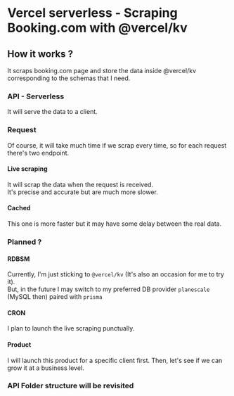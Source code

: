 # Vercel serverless - Scraping Booking.com with @vercel/kv

## How it works ?

It scraps booking.com page and store the data inside @vercel/kv corresponding to the schemas that I need.

### API - Serverless

It will serve the data to a client.

### Request

Of course, it will take much time if we scrap every time, so for each request there's two endpoint.

#### Live scraping

It will scrap the data when the request is received.  
It's precise and accurate but are much more slower.

#### Cached

This one is more faster but it may have some delay between the real data.

### Planned ?

#### RDBSM

Currently, I'm just sticking to `@vercel/kv` (It's also an occasion for me to try it).  
But, in the future I may switch to my preferred DB provider `planescale` (MySQL then) paired with `prisma`

#### CRON

I plan to launch the live scraping punctually.

#### Product

I will launch this product for a specific client first. Then, let's see if we can grow it at a business level.

### API Folder structure will be revisited

